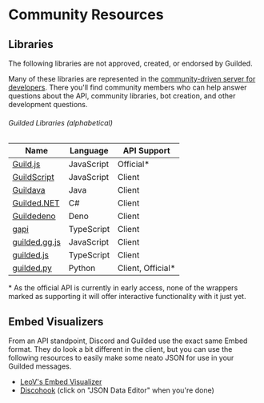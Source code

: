 # Community Resources

## Libraries

The following libraries are not approved, created, or endorsed by Guilded.

Many of these libraries are represented in the [community-driven server for developers](https://community.guildedapi.com). There you'll find community members who can help answer questions about the API, community libraries, bot creation, and other development questions.

###### Guilded Libraries (alphabetical)

| Name                                                       | Language   | API Support       |
|------------------------------------------------------------|------------|-------------------|
| [Guild.js](https://github.com/Guild-js/guild.js)           | JavaScript | Official*         |
| [GuildScript](https://github.com/GuildScript/GuildScript)  | JavaScript | Client            |
| [Guildava](https://github.com/somefriggnidiot/Guildava)    | Java       | Client            |
| [Guilded.NET](https://github.com/Guilded-NET/Guilded.NET)  | C#         | Client            |
| [Guildedeno](https://github.com/Scientific-Guy/guildedeno) | Deno       | Client            |
| [gapi](https://github.com/Skillz4Killz/gapi)               | TypeScript | Client            |
| [guilded.gg.js](https://github.com/Sxmurai/guilded.gg.js)  | JavaScript | Client            |
| [guilded.js](https://github.com/guildedjs/guilded.js)      | TypeScript | Client            |
| [guilded.py](https://github.com/shayypy/guilded.py)        | Python     | Client, Official* |

\* As the official API is currently in early access, none of the wrappers marked as supporting it will offer interactive functionality with it just yet.

## Embed Visualizers

From an API standpoint, Discord and Guilded use the exact same Embed format. They do look a bit different in the client, but you can use the following resources to easily make some neato JSON for use in your Guilded messages.

- [LeoV's Embed Visualizer](https://leovoel.github.io/embed-visualizer)
- [Discohook](https://discohook.app) (click on "JSON Data Editor" when you're done)
